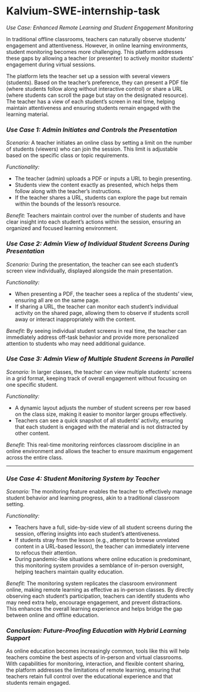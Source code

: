 # Kalvium-SWE-internship-task


*Use Case: Enhanced Remote Learning and Student Engagement Monitoring*

In traditional offline classrooms, teachers can naturally observe students’ engagement and attentiveness. However, in online learning environments, student monitoring becomes more challenging. This platform addresses these gaps by allowing a teacher (or presenter) to actively monitor students' engagement during virtual sessions. 

The platform lets the teacher set up a session with several viewers (students). Based on the teacher’s preference, they can present a PDF file (where students follow along without interactive control) or share a URL (where students can scroll the page but stay on the designated resource). The teacher has a view of each student’s screen in real time, helping maintain attentiveness and ensuring students remain engaged with the learning material.



### *Use Case 1: Admin Initiates and Controls the Presentation*

*Scenario:* A teacher initiates an online class by setting a limit on the number of students (viewers) who can join the session. This limit is adjustable based on the specific class or topic requirements.

*Functionality:*
- The teacher (admin) uploads a PDF or inputs a URL to begin presenting.
- Students view the content exactly as presented, which helps them follow along with the teacher’s instructions.
- If the teacher shares a URL, students can explore the page but remain within the bounds of the lesson’s resource.

*Benefit:* Teachers maintain control over the number of students and have clear insight into each student’s actions within the session, ensuring an organized and focused learning environment.



### *Use Case 2: Admin View of Individual Student Screens During Presentation*

*Scenario:* During the presentation, the teacher can see each student’s screen view individually, displayed alongside the main presentation. 

*Functionality:*
- When presenting a PDF, the teacher sees a replica of the students’ view, ensuring all are on the same page.
- If sharing a URL, the teacher can monitor each student’s individual activity on the shared page, allowing them to observe if students scroll away or interact inappropriately with the content.

*Benefit:* By seeing individual student screens in real time, the teacher can immediately address off-task behavior and provide more personalized attention to students who may need additional guidance.



### *Use Case 3: Admin View of Multiple Student Screens in Parallel*

*Scenario:* In larger classes, the teacher can view multiple students’ screens in a grid format, keeping track of overall engagement without focusing on one specific student.

*Functionality:*
- A dynamic layout adjusts the number of student screens per row based on the class size, making it easier to monitor larger groups effectively.
- Teachers can see a quick snapshot of all students’ activity, ensuring that each student is engaged with the material and is not distracted by other content.

*Benefit:* This real-time monitoring reinforces classroom discipline in an online environment and allows the teacher to ensure maximum engagement across the entire class.

---

### *Use Case 4: Student Monitoring System by Teacher*

*Scenario:* The monitoring feature enables the teacher to effectively manage student behavior and learning progress, akin to a traditional classroom setting.

*Functionality:*
- Teachers have a full, side-by-side view of all student screens during the session, offering insights into each student’s attentiveness.
- If students stray from the lesson (e.g., attempt to browse unrelated content in a URL-based lesson), the teacher can immediately intervene to refocus their attention.
- During pandemic-like situations where online education is predominant, this monitoring system provides a semblance of in-person oversight, helping teachers maintain quality education.

*Benefit:* The monitoring system replicates the classroom environment online, making remote learning as effective as in-person classes. By directly observing each student’s participation, teachers can identify students who may need extra help, encourage engagement, and prevent distractions. This enhances the overall learning experience and helps bridge the gap between online and offline education.



### *Conclusion: Future-Proofing Education with Hybrid Learning Support*

As online education becomes increasingly common, tools like this will help teachers combine the best aspects of in-person and virtual classrooms. With capabilities for monitoring, interaction, and flexible content sharing, the platform addresses the limitations of remote learning, ensuring that teachers retain full control over the educational experience and that students remain engaged.

